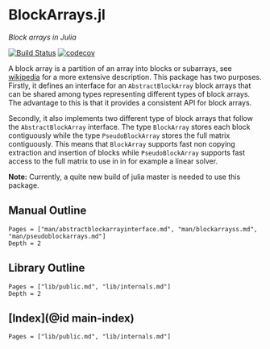 # BlockArrays.jl

*Block arrays in Julia*

[![Build Status](https://travis-ci.org/KristofferC/BlockArrays.jl.svg?branch=master)](https://travis-ci.org/KristofferC/BlockArrays.jl) [![codecov](https://codecov.io/gh/KristofferC/BlockArrays.jl/branch/master/graph/badge.svg)](https://codecov.io/gh/KristofferC/BlockArrays.jl)

A block array is a partition of an array into blocks or subarrays, see [wikipedia](https://en.wikipedia.org/wiki/Block_matrix) for a more extensive description. This package has two purposes. Firstly, it defines an interface for an `AbstractBlockArray` block arrays that can be shared among types representing different types of block arrays. The advantage to this is that it provides a consistent API for block arrays.

Secondly, it also implements two different type of block arrays that follow the `AbstractBlockArray` interface. The type `BlockArray` stores each block contiguously while the type `PseudoBlockArray` stores the full matrix contiguously. This means that `BlockArray` supports fast non copying extraction and insertion of blocks while `PseudoBlockArray` supports fast access to the full matrix to use in in for example a linear solver.

**Note:** Currently, a quite new build of julia master is needed to use this package.


## Manual Outline

```@contents
Pages = ["man/abstractblockarrayinterface.md", "man/blockarrayss.md", "man/pseudoblockarrays.md"]
Depth = 2
```

## Library Outline

```@contents
Pages = ["lib/public.md", "lib/internals.md"]
Depth = 2
```

## [Index](@id main-index)

```@index
Pages = ["lib/public.md", "lib/internals.md"]
```
